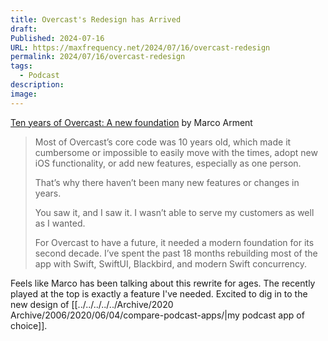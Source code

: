 ```yaml
---
title: Overcast's Redesign has Arrived
draft: 
Published: 2024-07-16
URL: https://maxfrequency.net/2024/07/16/overcast-redesign
permalink: 2024/07/16/overcast-redesign
tags:
  - Podcast
description: 
image: 
---
```

[Ten years of Overcast: A new foundation](https://marco.org/2024/07/16/overcast-rewrite) by Marco Arment

> Most of Overcast’s core code was 10 years old, which made it cumbersome or impossible to easily move with the times, adopt new iOS functionality, or add new features, especially as one person.
> 
> That’s why there haven’t been many new features or changes in years.
> 
> You saw it, and I saw it. I wasn’t able to serve my customers as well as I wanted.
> 
> For Overcast to have a future, it needed a modern foundation for its second decade. I’ve spent the past 18 months rebuilding most of the app with Swift, SwiftUI, Blackbird, and modern Swift concurrency.

Feels like Marco has been talking about this rewrite for ages. The recently played at the top is exactly a feature I've needed. Excited to dig in to the new design of [[../../../../../Archive/2020 Archive/2006/2020/06/04/compare-podcast-apps/|my podcast app of choice]].